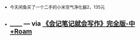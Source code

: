 - 今天闲鱼买了一个二手的小米空气净化器2，135元
- ____ — via [《会记笔记就会写作》完全版-中](https://mp.weixin.qq.com/s?__biz=MzI1NTA4Nzk5Mw==&mid=2247483814&idx=1&sn=d2371a3016337a6bd66cef2cd80653e9&chksm=ea3a05b0dd4d8ca62a7948c4da3e821c95e3a28a7f8479e42944967ba071ff3a79ee25b75e8e&scene=158[rd](<rd.md>)) [+Roam](<+Roam.md>)
    - 
